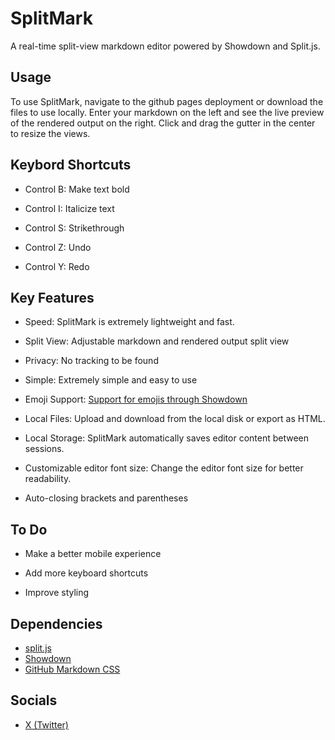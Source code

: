 # SplitMark

A real-time split-view markdown editor powered by Showdown and Split.js.

## Usage
To use SplitMark, navigate to the github pages deployment or download the files to use locally.
Enter your markdown on the left and see the live preview of the rendered output on the right. Click and drag the gutter in the center to resize the views.

## Keybord Shortcuts

* Control B: Make text bold

* Control I: Italicize text

* Control S: Strikethrough

* Control Z: Undo

* Control Y: Redo

## Key Features 
* Speed: SplitMark is extremely lightweight and fast.

* Split View: Adjustable markdown and rendered output split view

* Privacy: No tracking to be found

* Simple: Extremely simple and easy to use

* Emoji Support: [Support for emojis through Showdown](https://github.com/showdownjs/showdown/wiki/Emojis#introduction)

* Local Files: Upload and download from the local disk or export as HTML.

* Local Storage: SplitMark automatically saves editor content between sessions.

* Customizable editor font size: Change the editor font size for better readability.

* Auto-closing brackets and parentheses

## To Do

* Make a better mobile experience

* Add more keyboard shortcuts

* Improve styling

## Dependencies
* [split.js](https://github.com/splitrb/split.js?files=1)
* [Showdown](https://showdownjs.com/)
* [GitHub Markdown CSS](https://github.com/sindresorhus/github-markdown-css)

## Socials
* [X (Twitter)](https://twitter.com/splitmark1)